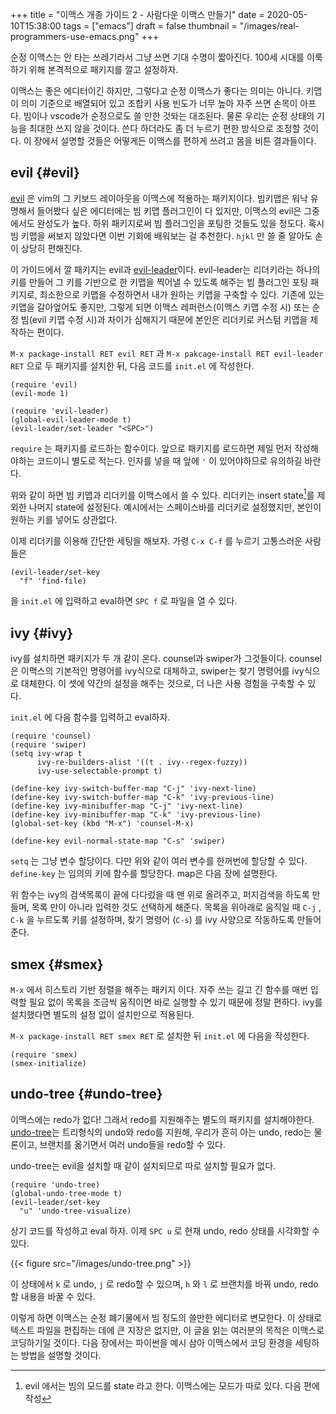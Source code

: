 +++
title = "이맥스 개종 가이드 2 - 사람다운 이맥스 만들기"
date = 2020-05-10T15:38:00
tags = ["emacs"]
draft = false
thumbnail = "/images/real-programmers-use-emacs.png"
+++

순정 이맥스는 안 타는 쓰레기라서 그냥 쓰면 기대 수명이 짧아진다. 100세 시대를 이룩하기 위해 본격적으로 패키지를 깔고 설정하자.

<!--more-->

이맥스는 좋은 에디터이긴 하지만, 그렇다고 순정 이맥스가 좋다는 의미는 아니다. 키맵이 의미 기준으로 배열되어 있고 조합키 사용 빈도가 너무 높아 자주 쓰면 손목이 아프다. 빔이나 vscode가 순정으로도 쓸 만한 것돠는 대조된다. 물론 우리는 순정 상태의 기능을 최대한 쓰지 않을 것이다. 쓴다 하더라도 좀 더 누르기 편한 방식으로 조정할 것이다. 이 장에서 설명할 것들은 어떻게든 이맥스를 편하게 쓰려고 몸을 비튼 결과들이다.


## evil {#evil}

[evil](<https://github.com/emacs-evil/evil>) 은 vim의 그 키보드 레이아웃을 이맥스에 적용하는 패키지이다. 빔키맵은 워낙 유명해서 들어봤다 싶은 에디터에는 빔 키맵 플러그인이 다 있지만, 이맥스의 evil은 그중에서도 완성도가 높다. 하위 패키지로써 빔 플러그인을 포팅한 것들도 있을 정도다. 혹시 빔 키맵을 써보지 않았다면 이번 기회에 배워보는 걸 추천한다. `hjkl` 만 쓸 줄 알아도 손이 상당히 편해진다.

이 가이드에서 깔 패키지는 evil과 [evil-leader](<https://github.com/cofi/evil-leader>)이다. evil-leader는 리더키라는 하나의 키를 만들어 그 키를 기반으로 한 키맵을 찍어낼 수 있도록 해주는 빔 플러그인 포팅 패키지로, 최소한으로 키맵을 수정하면서 내가 원하는 키맵을 구축할 수 있다. 기존에 있는 키맵을 갈아엎어도 좋지만, 그렇게 되면 이맥스 레퍼런스(이맥스 키맵 수정 시) 또는 순정 빔(evil 키맵 수정 시)과 차이가 심해지기 때문에 본인은 리더키로 커스텀 키맵을 제작하는 편이다.

`M-x package-install RET evil RET` 과 `M-x pakcage-install RET evil-leader RET` 으로 두 패키지를 설치한 뒤, 다음 코드를 `init.el` 에 작성한다.

```emacs-lisp
(require 'evil)
(evil-mode 1)

(require 'evil-leader)
(global-evil-leader-mode t)
(evil-leader/set-leader "<SPC>")
```

`require` 는 패키지를 로드하는 함수이다. 앞으로 패키지를 로드하면 제일 먼저 작성해야하는 코드이니 별도로 적는다. 인자를 넣을 때 앞에 `'` 이 있어야하므로 유의하길 바란다.

위와 같이 하면 빔 키맵과 리더키를 이맥스에서 쓸 수 있다. 리더키는 insert state[^fn:1]를 제외한 나머지 state에 설정된다. 예시에서는 스페이스바를 리더키로 설정했지만, 본인이 원하는 키를 넣어도 상관없다.

이제 리더키를 이용해 간단한 세팅을 해보자. 가령 `C-x C-f` 를 누르기 고통스러운 사람들은

```emacs-lisp
(evil-leader/set-key
  "f" 'find-file)
```

을 `init.el` 에 입력하고 eval하면 `SPC f` 로 파일을 열 수 있다.


## ivy {#ivy}

ivy를 설치하면 패키지가 두 개 같이 온다. counsel과 swiper가 그것들이다. counsel은 이맥스의 기본적인 명령어를 ivy식으로 대체하고, swiper는 찾기 명령어를 ivy식으로 대체한다. 이 셋에 약간의 설정을 해주는 것으로, 더 나은 사용 경험을 구축할 수 있다.

`init.el` 에 다음 함수를 입력하고 eval하자.

```emacs-lisp
(require 'counsel)
(require 'swiper)
(setq ivy-wrap t
      ivy-re-builders-alist '((t . ivy--regex-fuzzy))
      ivy-use-selectable-prompt t)

(define-key ivy-switch-buffer-map "C-j" 'ivy-next-line)
(define-key ivy-switch-buffer-map "C-k" 'ivy-previous-line)
(define-key ivy-minibuffer-map "C-j" 'ivy-next-line)
(define-key ivy-minibuffer-map "C-k" 'ivy-previous-line)
(global-set-key (kbd "M-x") 'counsel-M-x)

(define-key evil-normal-state-map "C-s" 'swiper)
```

`setq` 는 그냥 변수 할당이다. 다만 위와 같이 여러 변수를 한꺼번에 할당할 수 있다. `define-key` 는 임의의 키에 함수를 할당한다. map은 다음 장에 설명한다.

위 함수는 ivy의 검색목록이 끝에 다다렀을 때 맨 위로 올려주고, 퍼지검색을 하도록 만들며, 목록 만이 아니라 입력한 것도 선택하게 해준다. 목록을 위아래로 움직일 때 `C-j` , `C-k` 을 누르도록 키를 설정하며, 찾기 명령어 (`C-s`) 를 ivy 사양으로 작동하도록 만들어준다.


## smex {#smex}

`M-x` 에서 히스토리 기반 정렬을 해주는 패키지 이다. 자주 쓰는 길고 긴 함수를 매번 입력할 필요 없이 목록을 조금씩 움직이면 바로 실행할 수 있기 때문에 정말 편하다. ivy를 설치했다면 별도의 설정 없이 설치만으로 적용된다.

`M-x package-install RET smex RET` 로 설치한 뒤 `init.el` 에 다음을 작성한다.

```emacs-lisp
(require 'smex)
(smex-initialize)
```


## undo-tree {#undo-tree}

이맥스에는 redo가 없다! 그래서 redo를 지원해주는 별도의 패키지를 설치해야한다. [undo-tree](<https://elpa.gnu.org/packages/undo-tree.html>)는 트리형식의 undo와 redo를 지원해, 우리가 흔히 아는 undo, redo는 물론이고, 브랜치를 옮기면서 여러 undo들을 redo할 수 있다.

undo-tree는 evil을 설치할 때 같이 설치되므로 따로 설치할 필요가 없다.

```emacs-lisp
(require 'undo-tree)
(global-undo-tree-mode t)
(evil-leader/set-key
  "u" 'undo-tree-visualize)
```

상기 코드를 작성하고 eval 하자. 이제 `SPC u` 로 현재 undo, redo 상태를 시각화할 수 있다.

{{< figure src="/images/undo-tree.png" >}}

이 상태에서 `k` 로 undo, `j` 로 redo할 수 있으며, `h` 와 `l` 로 브랜치를 바꿔 undo, redo할 내용을 바꿀 수 있다.

이렇게 하면 이맥스는 순정 폐기물에서 빔 정도의 쓸만한 에디터로 변모한다. 이 상태로 텍스트 파일을 편집하는 데에 큰 지장은 없지만, 이 글을 읽는 여러분의 목적은 이맥스로 코딩하기일 것이다. 다음 장에서는 파이썬을 예시 삼아 이맥스에서 코딩 환경을 세팅하는 방법을 설명할 것이다.

[^fn:1]: evil 에서는 빔의 모드를 state 라고 한다. 이맥스에는 모드가 따로 있다. 다음 편에 작성
